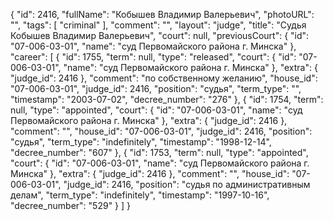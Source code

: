 {
    "id": 2416,
    "fullName": "Кобышев Владимир Валерьевич",
    "photoURL": "",
    "tags": [
        "criminal"
    ],
    "comment": "",
    "layout": "judge",
    "title": "Судья Кобышев Владимир Валерьевич",
    "court": null,
    "previousCourt": {
        "id": "07-006-03-01",
        "name": "суд Первомайского района г. Минска"
    },
    "career": [
        {
            "id": 1755,
            "term": null,
            "type": "released",
            "court": {
                "id": "07-006-03-01",
                "name": "суд Первомайского района г. Минска"
            },
            "extra": {
                "judge_id": 2416
            },
            "comment": "по собственному желанию",
            "house_id": "07-006-03-01",
            "judge_id": 2416,
            "position": "судья",
            "term_type": "",
            "timestamp": "2003-07-02",
            "decree_number": "276"
        },
        {
            "id": 1754,
            "term": null,
            "type": "appointed",
            "court": {
                "id": "07-006-03-01",
                "name": "суд Первомайского района г. Минска"
            },
            "extra": {
                "judge_id": 2416
            },
            "comment": "",
            "house_id": "07-006-03-01",
            "judge_id": 2416,
            "position": "судья",
            "term_type": "indefinitely",
            "timestamp": "1998-12-14",
            "decree_number": "607"
        },
        {
            "id": 1753,
            "term": null,
            "type": "appointed",
            "court": {
                "id": "07-006-03-01",
                "name": "суд Первомайского района г. Минска"
            },
            "extra": {
                "judge_id": 2416
            },
            "comment": "",
            "house_id": "07-006-03-01",
            "judge_id": 2416,
            "position": "судья по административным делам",
            "term_type": "indefinitely",
            "timestamp": "1997-10-16",
            "decree_number": "529"
        }
    ]
}